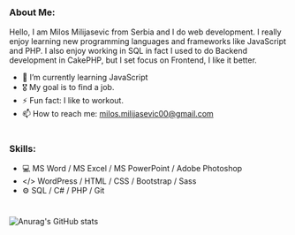 #
### About Me: 
Hello, I am Milos Milijasevic from Serbia and I do web development. I really enjoy learning new programming languages and frameworks like JavaScript and PHP. I also enjoy working in SQL in fact I used to do Backend development in CakePHP, but I set focus on Frontend, I like it better.
- 🌱 I’m currently learning JavaScript 
- 🎖 My goal is to find a job.
- ⚡ Fun fact: I like to workout.
- 📫 How to reach me: milos.milijasevic00@gmail.com
#
### Skills:
- 💻 MS Word / MS Excel / MS PowerPoint / Adobe Photoshop
- </> WordPress / HTML / CSS / Bootstrap / Sass
- ⚙ SQL / C# / PHP / Git
#
![Anurag's GitHub stats](https://github-readme-stats.vercel.app/api?username=MilosM00&theme=dark&show_icons=true)
